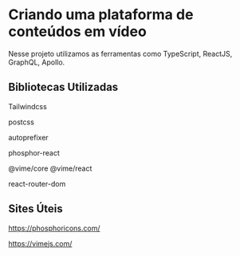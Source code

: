 # Criando uma plataforma de conteúdos em vídeo 

Nesse projeto utilizamos as ferramentas como TypeScript, ReactJS, GraphQL, Apollo.

## Bibliotecas Utilizadas
Tailwindcss

postcss

autoprefixer

phosphor-react

@vime/core @vime/react 

react-router-dom

## Sites Úteis
https://phosphoricons.com/

https://vimejs.com/




